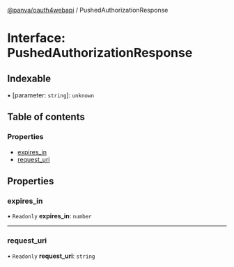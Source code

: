 [@panva/oauth4webapi](../README.md) / PushedAuthorizationResponse

# Interface: PushedAuthorizationResponse

## Indexable

▪ [parameter: `string`]: `unknown`

## Table of contents

### Properties

- [expires\_in](PushedAuthorizationResponse.md#expires_in)
- [request\_uri](PushedAuthorizationResponse.md#request_uri)

## Properties

### expires\_in

• `Readonly` **expires\_in**: `number`

___

### request\_uri

• `Readonly` **request\_uri**: `string`
